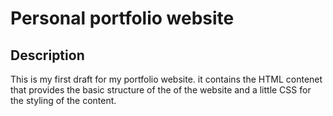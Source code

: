 # Personal portfolio website
## Description
This is my first draft for my portfolio website.
it contains the HTML contenet that provides the basic structure of the of the website and a little CSS for the styling of the content.
